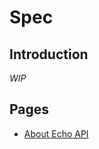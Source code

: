 Spec
===

Introduction
---
_WIP_

Pages
---
- [About Echo API](./api/index.md)
<!-- - [About Echo Auth](./auth.md) -->
